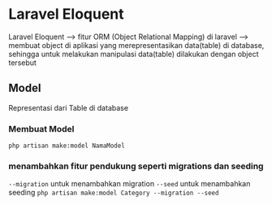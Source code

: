 # Laravel Eloquent
Laravel Eloquent --> fitur ORM (Object Relational Mapping) di laravel --> membuat object di aplikasi yang merepresentasikan data(table) di database, sehingga untuk melakukan manipulasi data(table) dilakukan dengan object tersebut

## Model
Representasi dari Table di database

### Membuat Model
`php artisan make:model NamaModel`

### menambahkan fitur pendukung seperti migrations dan seeding
`--migration` untuk menambahkan migration
`--seed` untuk menambahkan seeding
`php artisan make:model Category --migration --seed`
